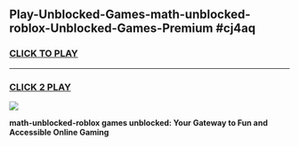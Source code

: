 
## Play-Unblocked-Games-math-unblocked-roblox-Unblocked-Games-Premium #cj4aq
<h3>
<a href="https://premium.freeplayer.one?title=math-unblocked-roblox&ref=12M">CLICK TO PLAY</a></h3>
<hr>

<h3>
<a href="https://premium.freeplayer.one?title=math-unblocked-roblox&ref=12M">CLICK 2 PLAY</a>
  
</h3>

<a href="https://premium.freeplayer.one?title=math-unblocked-roblox&ref=12M"><img src="https://clearcache.store/games.png"></a>


**math-unblocked-roblox games unblocked: Your Gateway to Fun and Accessible Online Gaming**

